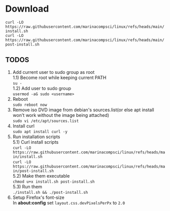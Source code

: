 # Download
`curl -LO https://raw.githubusercontent.com/marinacompsci/linux/refs/heads/main/install.sh`  
`curl -LO https://raw.githubusercontent.com/marinacompsci/linux/refs/heads/main/post-install.sh`  

## TODOS
1) Add current user to sudo group as root  
1.1) Become root while keeping current PATH  
`su -`  
1.2) Add user to sudo group  
`usermod -aG sudo <username>`  
2) Reboot  
`sudo reboot now`  
3) Remove iso DVD image from debian's sources.list(or else apt install won't work without the image being attached)  
`sudo vi /etc/apt/sources.list`  
4) Install curl  
`sudo apt install curl -y`  
5) Run installation scripts  
5.1) Curl install scripts  
`curl -LO https://raw.githubusercontent.com/marinacompsci/linux/refs/heads/main/install.sh`  
`curl -LO https://raw.githubusercontent.com/marinacompsci/linux/refs/heads/main/post-install.sh`  
5.2) Make them executable  
`chmod u+x install.sh post-install.sh`  
5.3) Run them  
`./install.sh && ./post-install.sh`  
6) Setup Firefox's font-size  
In **about:config** set `layout.css.devPixelsPerPx` to `2.0`  
